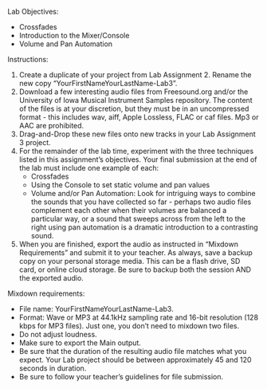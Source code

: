 Lab Objectives:

* Crossfades
* Introduction to the Mixer/Console
* Volume and Pan Automation

Instructions:

1. Create a duplicate of your project from Lab Assignment 2. Rename the new copy “YourFirstNameYourLastName-Lab3”.
2. Download a few interesting audio files from Freesound.org and/or the University of Iowa Musical Instrument Samples repository. The content of the files is at your discretion, but they must be in an uncompressed format - this includes wav, aiff, Apple Lossless, FLAC or caf files. Mp3 or AAC are prohibited.
3. Drag-and-Drop these new files onto new tracks in your Lab Assignment 3 project.
4. For the remainder of the lab time, experiment with the three techniques listed in this assignment’s objectives. Your final submission at the end of the lab must include one example of each:
    * Crossfades
    * Using the Console to set static volume and pan values
    * Volume and/or Pan Automation: Look for intriguing ways to combine the sounds that you have collected so far - perhaps two audio files complement each other when their volumes are balanced a particular way, or a sound that sweeps across from the left to the right using pan automation is a dramatic introduction to a contrasting sound.
5. When you are finished, export the audio as instructed in “Mixdown Requirements” and submit it to your teacher.
As always, save a backup copy on your personal storage media. This can be a flash drive, SD card, or online cloud storage. Be sure to backup both the session AND the exported audio.


Mixdown requirements:

* File name: YourFirstNameYourLastName-Lab3.
* Format: Wave or MP3 at 44.1kHz sampling rate and 16-bit resolution (128 kbps for MP3 files). Just one, you don’t need to mixdown two files.
* Do not adjust loudness.
* Make sure to export the Main output.
* Be sure that the duration of the resulting audio file matches what you expect. Your Lab project should be between approximately 45 and 120 seconds in duration.
* Be sure to follow your teacher’s guidelines for file submission.
